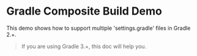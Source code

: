 # Gradle Composite Build Demo

This demo shows how to support multiple 'settings.gradle' files in Gradle 2.+.

> If you are using Gradle 3.+, this doc will help you.



